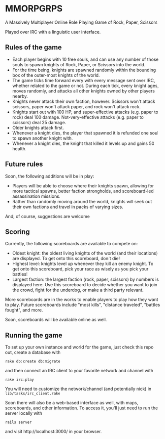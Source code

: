 MMORPGRPS
=========

A Massively Multiplayer Online Role Playing Game of Rock, Paper, Scissors

Played over IRC with a linguistic user interface.

Rules of the game
-----------------

* Each player begins with 10 free souls, and can use any number of those souls to
  spawn knights of Rock, Paper, or Scissors into the world.
* For the time being, knights are spawned randomly within the bounding box of the
  outer-most knights of the world.
* The game ticks time forward every with every message sent over IRC, whether related
  to the game or not. During each tick, every knight ages, moves randomly, and attacks
  all other knights owned by other players nearby.
* Knights never attack their own faction, however. Scissors won't attack scissors,
  paper won't attack paper, and rock won't attack rock.
* Knights start out with 100 HP, and super-effective attacks (e.g. paper to rock) deal
  100 damage. Not-very-effective attacks (e.g. paper to scissors) deal 25 damage.
* Older knights attack first.
* Whenever a knight dies, the player that spawned it is refunded one soul to spawn
  another knight with.
* Whenever a knight dies, the knight that killed it levels up and gains 50 health.

Future rules
------------

Soon, the following additions will be in play:

* Players will be able to choose where their knights spawn, allowing for more tactical
  spawns, better faction strongholds, and scoreboard-led assassination missions.
* Rather than randomly moving around the world, knights will seek out their own factions
  and travel in packs of varying sizes.

And, of course, suggestions are welcome

Scoring
-------

Currently, the following scoreboards are available to compete on:

* Oldest knight: the oldest living knights of the world (and their locations) are
  displayed. To get onto this scoreboard, don't die!
* Highest level: knights level up whenever they kill an enemy knight. To get onto this
  scoreboard, pick your race as wisely as you pick your battles!
* Largest faction: the largest faction (rock, paper, scissors) by numbers is displayed
  here. Use this scoreboard to decide whether you want to join the crowd, fight for the
  underdog, or make a third party relevant.

More scoreboards are in the works to enable players to play how they want to play. Future
scoreboards include "most kills", "distance traveled", "battles fought", and more.

Soon, scoreboards will be available online as well.

Running the game
----------------

To set up your own instance and world for the game, just check this repo out, create a
database with

```
rake db:create db:migrate
```

and then connect an IRC client to your favorite network and channel with

```
rake irc:play
```

You will need to customize the network/channel (and potentially nick) in `lib/tasks/irc_client.rake`

Soon there will also be a web-based interface as well, with maps, scoreboards, and other information.
To access it, you'll just need to run the server locally with

```
rails server
```

and visit http://localhost:3000/ in your browser.
